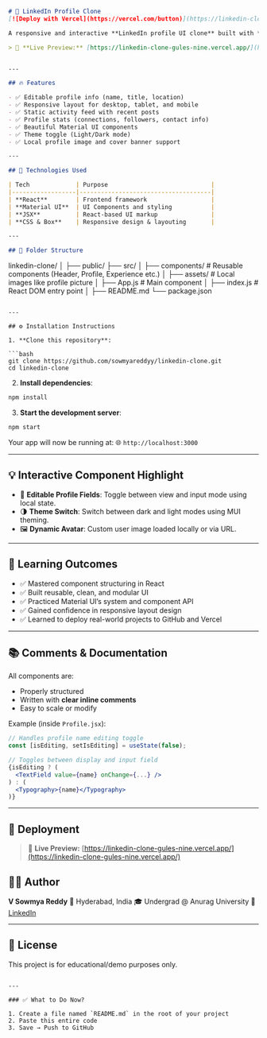 
```markdown
# 💼 LinkedIn Profile Clone
[![Deploy with Vercel](https://vercel.com/button)](https://linkedin-clone-gules-nine.vercel.app/)

A responsive and interactive **LinkedIn profile UI clone** built with **React** and **Material-UI**, showcasing personal profile sections, activity feeds, and clean layout — designed to closely match the real LinkedIn profile experience.

> 🔗 **Live Preview:** [https://linkedin-clone-gules-nine.vercel.app/](https://linkedin-clone-gules-nine.vercel.app/)


---

## 🔥 Features

- ✅ Editable profile info (name, title, location)
- ✅ Responsive layout for desktop, tablet, and mobile
- ✅ Static activity feed with recent posts
- ✅ Profile stats (connections, followers, contact info)
- ✅ Beautiful Material UI components
- ✅ Theme toggle (Light/Dark mode)
- ✅ Local profile image and cover banner support

---

## 🧩 Technologies Used

| Tech             | Purpose                             |
|------------------|-------------------------------------|
| **React**        | Frontend framework                  |
| **Material UI**  | UI Components and styling           |
| **JSX**          | React-based UI markup               |
| **CSS & Box**    | Responsive design & layouting       |

---

## 📁 Folder Structure

```

linkedin-clone/
│
├── public/
├── src/
│   ├── components/       # Reusable components (Header, Profile, Experience etc.)
│   ├── assets/           # Local images like profile picture
│   ├── App.js            # Main component
│   ├── index.js          # React DOM entry point
│
├── README.md
└── package.json

````

---

## ⚙️ Installation Instructions

1. **Clone this repository**:

```bash
git clone https://github.com/sowmyareddyy/linkedin-clone.git
cd linkedin-clone
````

2. **Install dependencies**:

```bash
npm install
```

3. **Start the development server**:

```bash
npm start
```

Your app will now be running at:
🌐 `http://localhost:3000`

---

## 💡 Interactive Component Highlight

* 📝 **Editable Profile Fields**: Toggle between view and input mode using local state.
* 🌗 **Theme Switch**: Switch between dark and light modes using MUI theming.
* 🖼️ **Dynamic Avatar**: Custom user image loaded locally or via URL.

---

## 🧠 Learning Outcomes

* ✅ Mastered component structuring in React
* ✅ Built reusable, clean, and modular UI
* ✅ Practiced Material UI’s system and component API
* ✅ Gained confidence in responsive layout design
* ✅ Learned to deploy real-world projects to GitHub and Vercel

---

## 📚 Comments & Documentation

All components are:

* Properly structured
* Written with **clear inline comments**
* Easy to scale or modify

Example (inside `Profile.jsx`):

```jsx
// Handles profile name editing toggle
const [isEditing, setIsEditing] = useState(false);

// Toggles between display and input field
{isEditing ? (
  <TextField value={name} onChange={...} />
) : (
  <Typography>{name}</Typography>
)}
```

---

## 🚀 Deployment

> 🔗 **Live Preview:** [https://linkedin-clone-gules-nine.vercel.app/](https://linkedin-clone-gules-nine.vercel.app/)

## 🙋‍♀️ Author

**V Sowmya Reddy**
📍 Hyderabad, India
🎓 Undergrad @ Anurag University
🔗 [LinkedIn]((https://www.linkedin.com/in/sowmyareddyvangooru/))

---

## 📄 License

This project is for educational/demo purposes only.

```

---

### ✅ What to Do Now?

1. Create a file named `README.md` in the root of your project  
2. Paste this entire code  
3. Save → Push to GitHub

